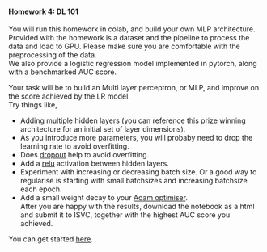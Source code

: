 #### Homework 4: DL 101

You will run this homework in colab, and build your own MLP architecture.   
Provided with the homework is a dataset and the pipeline to process the data and load to GPU. Please make sure you are comfortable with the preprocessing of the data.  
We also provide a logistic regression model implemented in pytorch, along with a benchmarked AUC score.  
  
Your task will be to build an Multi layer perceptron, or MLP, and improve on the score achieved by the LR model.  
Try things like,  
-  Adding multiple hidden layers (you can reference [this](https://www.kaggle.com/lopuhin/mercari-golf-0-3875-cv-in-75-loc-1900-s) prize winning architecture for an initial set of layer dimensions).  
-  As you introduce more parameters, you will probaby need to drop the learning rate to avoid overfitting.  
-  Does [dropout](https://pytorch.org/docs/stable/generated/torch.nn.Dropout.html) help to avoid overfitting.  
-  Add a [relu](https://pytorch.org/docs/master/generated/torch.nn.functional.relu.html#torch.nn.functional.relu) activation between hidden layers.  
-  Experiment with increasing or decreasing batch size. Or a good way to regularise is starting with small batchsizes and increasing batchsize each epoch.  
-  Add a small weight decay to your [Adam optimiser](https://pytorch.org/docs/stable/optim.html).   
After you are happy with the results, download the notebook as a html and submit it to ISVC, together with the highest AUC score you achieved.  
  
You can get started [here](https://colab.research.google.com/drive/1kqbgfc1Lv3DXP6EdbpfQtMCsTHFR3wHA?usp=sharing).  